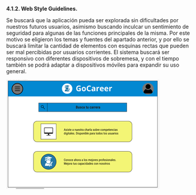 **4.1.2. Web Style Guidelines.**

Se buscará que la aplicación pueda ser explorada sin dificultades por nuestros futuros usuarios, asimismo buscando inculcar un sentimiento de seguridad para algunas de las funciones principales de la misma. Por este motivo se eligieron los temas y fuentes del apartado anterior, y por ello se buscará limitar la cantidad de elementos con esquinas rectas que pueden ser mal percibidas por usuarios corrientes. El sistema buscará ser responsivo con diferentes dispositivos de sobremesa, y con el tiempo también se podrá adaptar a dispositivos móviles para expandir su uso general.

![StyleGuidelines](/Images/WebStyleGuidelines.png)
